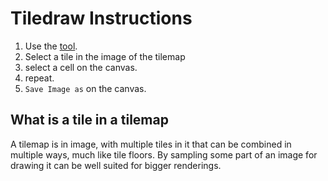 # Tiledraw Instructions
1. Use the [tool](index).
2. Select a tile in the image of the tilemap
3. select a cell on the canvas. 
4. repeat.
5. `Save Image as` on the canvas.

## What is a tile in a tilemap
A tilemap is in image, with multiple tiles in it that can be combined in multiple ways, much like tile floors. By sampling some part of an image for drawing it can be well suited for bigger renderings.

